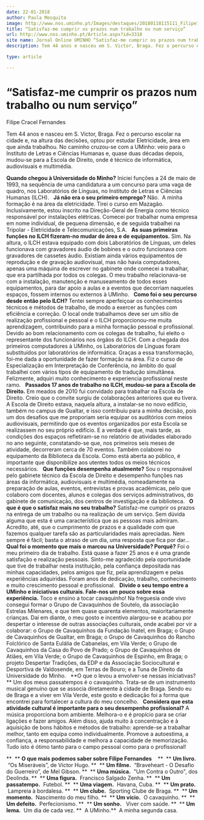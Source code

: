 ```yaml
---
date: 22-01-2018
author: Paula Mesquita
image: http://www.nos.uminho.pt/Images/destaques/20180118115111_Filipe10.jpg
title: “Satisfaz-me cumprir os prazos num trabalho ou num serviço”
url: http://www.nos.uminho.pt/Article.aspx?id=3318
site name: Jornal Online UMINHO “Satisfaz-me cumprir os prazos num trabalho ou num serviço”
description: Tem 44 anos e nasceu em S. Victor, Braga. Fez o percurso escolar na cidade e, na altura das decisões, optou por estudar Eletricidade, área em que ainda trabalhou. No caminho cruzou-se com a UMinho: veio para o Instituto de Letras e Ciências Humanas e, quase duas décadas depois, mudou-se para a Escola de Direito, onde é técnico de informática, audiovisuais e multimédia.

type: article

---
```

# “Satisfaz-me cumprir os prazos num trabalho ou num serviço”


  

Filipe Cracel Fernandes

Tem 44 anos e nasceu em S. Victor, Braga. Fez o percurso escolar na cidade e, na altura das decisões, optou por estudar Eletricidade, área em que ainda trabalhou. No caminho cruzou-se com a UMinho: veio para o Instituto de Letras e Ciências Humanas e, quase duas décadas depois, mudou-se para a Escola de Direito, onde é técnico de informática, audiovisuais e multimédia.

**Quando chegou à Universidade do Minho?** 
Iniciei funções a 24 de maio de 1993, na sequência de uma candidatura a um concurso para uma vaga de quadro, nos Laboratórios de Línguas, no Instituto de Letras e Ciências Humanas (ILCH).
 
**Já não era o seu primeiro emprego?** 
Não.  A minha formação é na área da eletricidade. Tirei o curso em Mazagão. Inclusivamente, estou inscrito na Direção-Geral de Energia como técnico responsável por instalações elétricas. Comecei por trabalhar numa empresa em nome individual, de pequena dimensão, e de seguida trabalhei na Tripolar - Eletricidade e Telecomunicações, S.A.
 
**As suas primeiras funções no ILCH fizeram-no mudar de área e de equipamentos.** 
Sim. Na altura, o ILCH estava equipado com dois Laboratórios de Línguas, um deles funcionava com gravadores áudio de bobines e o outro funcionava com gravadores de cassetes áudio. Existiam ainda vários equipamentos de reprodução e de gravação audiovisual, mas não havia computadores, apenas uma máquina de escrever no gabinete onde comecei a trabalhar, que era partilhada por todos os colegas. O meu trabalho relacionava-se com a instalação, manutenção e manuseamento de todos esses equipamentos, para dar apoio a aulas e a eventos que decorriam naqueles espaços, fossem internos ou externos à UMinho.
 
**Como foi o seu percurso desde então pelo ILCH?** 
Tentei sempre aperfeiçoar os conhecimentos técnicos e métodos de trabalho, de modo a exercer as funções com eficiência e correção. O local onde trabalhamos deve ser um sítio de realização profissional e pessoal e o ILCH proporcionou-me muita aprendizagem, contribuindo para a minha formação pessoal e profissional. Devido ao bom relacionamento com os colegas de trabalho, fui eleito o representante dos funcionários nos órgãos do ILCH. Com a chegada dos primeiros computadores à UMinho, os Laboratórios de Línguas foram substituídos por laboratórios de informática. Graças a essa transformação, foi-me dada a oportunidade de fazer formação na área. Fiz o curso de Especialização em Interpretação de Conferência, no âmbito do qual trabalhei com vários tipos de equipamento de tradução simultânea. Felizmente, adquiri muito conhecimento e experiencia profissional neste ramo.
 
**Passados 17 anos de trabalho no ILCH, mudou-se para a Escola de Direito.** 
Em meados de 2010 fui convidado para trabalhar na Escola de Direito. Creio que o convite surgiu de colaborações anteriores que eu tivera. A Escola de Direito estava, naquela altura, a instalar-se no novo edifício, também no campus de Gualtar, e isso contribuiu para a minha decisão, pois um dos desafios que me proporiam seria equipar os auditórios com meios audiovisuais, permitindo que os eventos organizados por esta Escola se realizassem no seu próprio edifício. E a verdade é que, mais tarde, as condições dos espaços refletiram-se no relatório de atividades elaborado no ano seguinte, constatando-se que, nos primeiros seis meses de atividade, decorreram cerca de 70 eventos. Também colaborei no equipamento da Biblioteca da Escola. Como está aberta ao público, é importante que disponibilize aos utentes todos os meios técnicos necessários.
 
**Que funções desempenha atualmente?** 
Sou o responsável pelo gabinete técnico da Escola de Direito e desempenho funções nas áreas da informática, audiovisuais e multimédia, nomeadamente na preparação de aulas, eventos, entrevistas e provas académicas, pelo que colaboro com docentes, alunos e colegas dos serviços administrativos, do gabinete de comunicação, dos centros de investigação e da biblioteca.
 
**O que é que o satisfaz mais no seu trabalho?** 
Satisfaz-me cumprir os prazos na entrega de um trabalho ou na realização de um serviço. Sem dúvida alguma que esta é uma característica que as pessoas mais admiram. Acredito, até, que o cumprimento de prazos e a qualidade com que fazemos qualquer tarefa são as particularidades mais apreciadas. Nem sempre é fácil; basta o atraso de um dia, uma resposta que fica por dar…
 
**Qual foi o momento que mais o marcou na Universidade? Porquê?** 
Foi o meu primeiro dia de trabalho. Está quase a fazer 25 anos e é uma grande satisfação e realização pessoais. Sinto-me agradecido pela oportunidade que tive de trabalhar nesta instituição, pela confiança depositada nas minhas capacidades, pelos amigos que fiz, pela aprendizagem e pelas experiências adquiridas. Foram anos de dedicação, trabalho, conhecimento e muito crescimento pessoal e profissional.
 
**Divide o seu tempo entre a UMinho e iniciativas culturais. Fale-nos um pouco sobre essa experiência.** 
Toco e ensino a tocar cavaquinho! Na freguesia onde vivo consegui formar o Grupo de Cavaquinhos de Soutelo, da associação Estrelas Milenares, e que tem quase quarenta elementos, maioritariamente crianças. Daí em diante, o meu gosto e incentivo alargou-se e acabou por despertar o interesse de outras associações culturais, onde acabei por vir a colaborar: o Grupo de Cavaquinhos da Fundação Inatel, em Braga; o Grupo de Cavaquinhos de Gualtar, em Braga; o Grupo de Cavaquinhos do Rancho Folclórico de Santa Eulália de Cabanelas, em Vila Verde; o Grupo de Cavaquinhos da Casa do Povo de Prado; o Grupo de Cavaquinhos de Atiães, em Vila Verde; o Grupo de Cavaquinhos de Espinho, em Braga; o projeto Despertar Tradições, da EDP e da Associação Sociocultural e Desportiva de Valdosende, em Terras de Bouro; e a Tuna de Direito da Universidade do Minho.
 
**O que o levou a envolver-se nessas iniciativas? ** 
Um dos meus passatempos é o cavaquinho. Trata-se de um instrumento musical genuíno que se associa diretamente à cidade de Braga. Sendo eu de Braga e a viver em Vila Verde, este gosto e dedicação foi a forma que encontrei para fortalecer a cultura do meu concelho.
 
**Considera que esta atividade cultural é importante para o seu desempenho profissional?** 
A música proporciona bom ambiente. Melhora-o e é propício para se criar ligações e fazer amigos. Além disso, ajuda muito à concentração e à aquisição de bons hábitos e métodos de trabalho: aprende-se a trabalhar melhor, tanto em equipa como individualmente. Promove a autoestima, a confiança, a responsabilidade e melhora a capacidade de memorização. Tudo isto é ótimo tanto para o campo pessoal como para o profissional!
 
 

**  ** **O que mais podemos saber sobre Filipe Fernandes** 
  
**  ** **Um livro.**  “Os Miseráveis”, de Victor Hugo.
**  ** **Um filme.**  “Braveheart - O Desafio do Guerreiro”, de Mel Gibson.
**  ** **Uma música.**  "Um Contra o Outro", dos Deolinda.
**  ** **Uma figura.**  Francisco Salgado Zenha.
**  ** **Um passatempo.**  Futebol.
**  ** **Uma viagem.**  Havana, Cuba.
**  ** **Um prato.**  Lampreia à bordalesa.
**  ** **Um clube.**  Sporting Clube de Braga.
**  ** **Um momento.**  Nascimento do meu filho.
**  ** **Um vício.**  O cavaquinho.
**  ** **Um defeito.**  Perfecionismo.
**  ** **Um sonho.**   Viver com saúde.
**  ** **Um lema.**  Um dia de cada vez.
**  A UMinho.**  A minha segunda casa.
 

